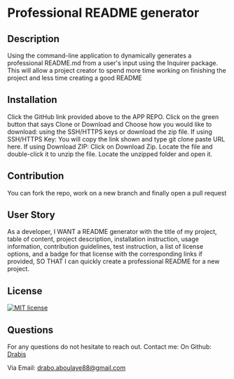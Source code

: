 # Professional README generator

  ## Description
  Using the command-line application to dynamically generates a professional README.md from a user's input using the Inquirer package. This will allow a project creator to spend more time working on finishing the project and less time creating a good README

  ## Installation
  Click the GitHub link provided above to the APP REPO. Click on the green button that says Clone or Download and Choose how you would like to download: using the SSH/HTTPS keys or download the zip file. If using SSH/HTTPS Key: You will copy the link shown and type git clone paste URL here. If using Download ZIP: Click on Download Zip. Locate the file and double-click it to unzip the file. Locate the unzipped folder and open it.

  ## Contribution
  You can fork the repo, work on a new branch and finally open a pull request

  ## User Story
  As a developer, I WANT a README generator with the title of my project, table of content, project description, installation instruction, usage information, contribution guidelines, test instruction, a list of license options, and a badge for that license with the corresponding links if provided, SO THAT I can quickly create a professional README for a new project.

  ## License
  [![MIT license](https://img.shields.io/badge/License-MIT-blue.svg)](https://lbesson.mit-license.org/)


  ## Questions
  For any questions do not hesitate to reach out.
  Contact me:
  On Github: [Drabis](https://github.com/Drabis) 

  Via Email: [drabo.aboulaye88@gmail.com](drabo.aboulaye88@gmail.com)


